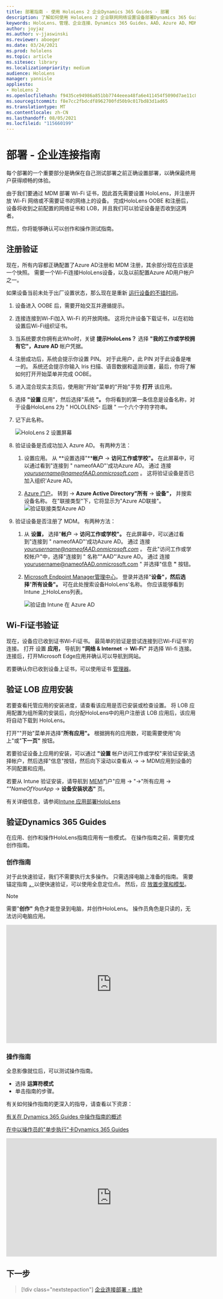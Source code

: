 ```yaml
---
title: 部署指南 - 使用 HoloLens 2 企业Dynamics 365 Guides - 部署
description: 了解如何使用 HoloLens 2 企业联网网络设置设备部署Dynamics 365 Guides。
keywords: HoloLens、管理、企业连接、Dynamics 365 Guides、AAD、Azure AD、MDM、移动设备管理
author: joyjaz
ms.author: v-jjaswinski
ms.reviewer: aboeger
ms.date: 03/24/2021
ms.prod: hololens
ms.topic: article
ms.sitesec: library
ms.localizationpriority: medium
audience: HoloLens
manager: yannisle
appliesto:
- HoloLens 2
ms.openlocfilehash: f9435ce94986a851bb7744eeea48fa6e411454f5090d7ae11c869ba6f27dc942
ms.sourcegitcommit: f8e7cc2fbdcdf8962700fd50b9c017bd83d1ad65
ms.translationtype: MT
ms.contentlocale: zh-CN
ms.lasthandoff: 08/05/2021
ms.locfileid: "115660199"
---
```

# <a name="deploy---corporate-connected-guide"></a>部署 - 企业连接指南

每个部署的一个重要部分是确保在自己测试部署之前正确设置部署，以确保最终用户获得顺畅的体验。

由于我们要通过 MDM 部署 Wi-Fi 证书，因此首先需要设置 HoloLens，并注册开放 Wi-Fi 网络或不需要证书的网络上的设备。 完成HoloLens OOBE 和注册后，设备将收到之前配置的网络证书和 LOB，并且我们可以验证设备是否收到这两者。

然后，你将能够确认可以创作和操作测试指南。

## <a name="enrollment-validation"></a>注册验证

现在，所有内容都正确配置了Azure AD注册和 MDM 注册，其余部分现在应该是一个快照。 需要一个Wi-Fi连接HoloLens设备，以及以前配置Azure AD用户帐户之一。

如果设备当前未处于出厂设置状态，那么现在是重新 [运行设备的不错时间](/hololens/hololens-recovery#clean-reflash-the-device)。

1. 设备进入 OOBE 后，需要开始交互并遵循提示。

2. 连接连接到Wi-Fi加入 Wi-Fi 的开放网络。 这将允许设备下载证书，以在初始设置后Wi-Fi组织证书。

3. 当系统要求你拥有此Who时，关键 **提示HoloLens？** 选择 **"我的工作或学校拥有它"，Azure AD** 帐户凭据。

4. 注册成功后，系统会提示你设置 PIN。 对于此用户，此 PIN 对于此设备是唯一的。 系统还会提示你输入 Iris 扫描、语音数据和遥测设置，最后，你将了解如何打开开始菜单并完成 OOBE。

5. 进入混合现实主页后，使用刚"开始"菜单的"开始"手势 **打开** 该应用。

6. 选择 **"设置** 应用"，然后选择"系统 **"。** 你将看到的第一条信息是设备名称，对于设备HoloLens 2为 &quot; HOLOLENS- 后跟 &quot; 一个六个字符字符串。

7. 记下此名称。

    ![HoloLens 2 设置屏幕](./images/hololens2-settings-about.jpg)

8. 验证设备是否成功加入 Azure AD。 有两种方法：

    1.  设置应用。 从 **设置选择"****帐户**  ->  **访问工作或学校"。** 在此屏幕中，可以通过看到"连接到 &quot; nameofAAD"&#39;成功Azure AD。 通过 连接 *yourusername@nameofAAD.onmicrosoft.com* 。 这将验证设备是否已加入组织&#39;Azure AD。

    1. [Azure 门户](https://portal.azure.com/#home)。 转到  ->  **Azure Active Directory"所有**  ->  **设备"，** 并搜索设备名称。 在"联接类型"下，它将显示为"Azure AD联接"。
        ![验证联接类型Azure AD](./images/hololens2-devices-all-devices.png)

9. 验证设备是否注册了 MDM。 有两种方法：

    1. 从 **设置，** 选择"**帐户**  ->  **访问工作或学校"。** 在此屏幕中，可以通过看到"连接到 &quot; nameofAAD"&#39;成功Azure AD。 通过 连接 *yourusername@nameofAAD.onmicrosoft.com* 。 在此"访问工作或学校帐户"中，选择"连接到 &quot; 名称""AAD"&#39;Azure AD。 通过 连接 yourusername@nameofAAD.onmicrosoft.com &quot; 并选择"信息 **"** 按钮。

    1. [Microsoft Endpoint Manager管理中心](https://endpoint.microsoft.com/#home)。 登录并选择"**设备"，然后选择**"**所有设备"。** 可在此处搜索设备HoloLens&#39;名称。 你应该能够看到 Intune 上HoloLens列表。

        ![验证由 Intune 在 Azure AD](./images/hololens2-devices-all-devices2.png)


## <a name="wi-fi-certificate-validation"></a>Wi-Fi证书验证

现在，设备应已收到证书Wi-Fi证书。 最简单的验证是尝试连接到已Wi-Fi证书&#39;的连接。 打开 设置 **应用，** 导航到 **"网络 &amp; Internet**  ->  **Wi-Fi"** 并选择 Wi-fi 连接。 连接后，打开Microsoft Edge应用并确认可以导航到网站。

若要确认你已收到设备上证书，可以使用证书 [管理器](/hololens/certificate-manager)。

## <a name="validate-lob-app-install"></a>验证 LOB 应用安装

若要查看托管应用的安装进度，请查看该应用是否已安装或检查设置。 将 LOB 应用配置为组所需的安装后，向分配HoloLens中的用户注册该 LOB 应用后，该应用将自动下载到 HoloLens。

打开""开始"菜单并选择"**所有应用"。** 根据拥有的应用数，可能需要使用"向上"或"**下一页"** 按钮。 

若要验证设备上应用的安装，可以通过 **"设置** 帐户访问工作或学校"来验证安装;选择帐户，然后选择"信息"按钮，然后向下滚动以查看从  ->    ->  MDM应用到设备的不同配置和应用。

若要从 Intune 验证安装，请导航到 [MEM](https://endpoint.microsoft.com/#home)门户"应用  ->  "->"所有应用  -> *""NameOfYourApp*  ->  **设备安装状态"** 页。

有关详细信息，请参阅[Intune 应用部署HoloLens](/hololens/app-deploy-intune)

## <a name="validate-dynamics-365-guides"></a>验证Dynamics 365 Guides

在应用、创作和操作HoloLens指南应用有一些模式。 在操作指南之前，需要完成创作指南。

### <a name="authoring-the-guide"></a>创作指南

对于此快速验证，我们不需要执行太多操作。 只需选择电脑上准备的指南。 需要锚定指南 [，](/dynamics365/mixed-reality/guides/hololens-app-anchor)以便快速验证，可以使用全息定位点。 然后，应 [放置步骤和模型](/dynamics365/mixed-reality/guides/hololens-app-orientation)。

>[!NOTE]
> 需要"**创作"** 角色才能登录到电脑，并创作HoloLens。 操作员角色是只读的，无法访问电脑应用。

<iframe width="560" height="315" src="https://www.youtube.com/embed/poE7s7_zWDE" frameborder="0" allow="accelerometer; autoplay; clipboard-write; encrypted-media; gyroscope; picture-in-picture" allowfullscreen></iframe>

### <a name="operating-the-guide"></a>操作指南

全息影像就位后，可以测试操作指南。 
- 选择 **运算符模式**
- 单击指南的步骤。

有关如何操作指南的更深入的指导，请查看以下资源：

[有关在 Dynamics 365 Guides 中操作指南的概述](/dynamics365/mixed-reality/guides/operator-overview)

[在中以操作员的"单步执行"卡Dynamics 365 Guides](/dynamics365/mixed-reality/guides/operator-step-card-orientation)

<iframe width="560" height="315" src="https://www.youtube.com/embed/9s41BKGHVL8" frameborder="0" allow="accelerometer; autoplay; clipboard-write; encrypted-media; gyroscope; picture-in-picture" allowfullscreen></iframe>

## <a name="next-step"></a>下一步 
> [!div class="nextstepaction"]
> [企业连接部署 - 维护](hololens2-corp-connected-maintain.md)
